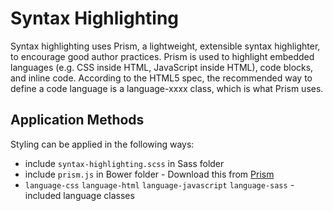# Syntax Highlighting

Syntax highlighting uses Prism, a lightweight, extensible syntax highlighter, to encourage good author practices. Prism is used to highlight embedded languages (e.g. CSS inside HTML, JavaScript inside HTML), code blocks, and inline code. According to the HTML5 spec, the recommended way to define a code language is a language-xxxx class, which is what Prism uses.

## Application Methods

Styling can be applied in the following ways:

* include `syntax-highlighting.scss` in Sass folder
* include `prism.js` in Bower folder - Download this from [Prism](http://prismjs.com/)
* `language-css` `language-html` `language-javascript` `language-sass` - included language classes
